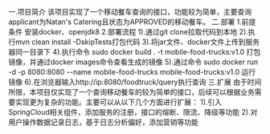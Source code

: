 一.项目简介
该项目实现了一个移动餐车查询的接口，功能较为简单，主要查询applicant为Natan's Catering且状态为APPROVED的移动餐车。
二.部署
1.前提条件
安装docker、openjdk8
2.部署流程
  1).通过git clone拉取代码到本地
  2).执行mvn clean install -DskipTests打包代码
  3).将jar文件、docker文件上传到服务器同一目录下
  4).执行命令 sudo docker build . -t mobile-food-trucks:v1.0 打包镜像，并通过docker images命令查看生成的镜像
  5).通过命令 sudo docker run -d -p 8080:8080 --name mobile-food-trucks mobile-food-trucks:v1.0 运行镜像
  6).在浏览器输入http://ip:8080/foodtruck/query执行查询
三.扩展
由于时间所限，本项目仅实现了一个查询移动餐车的较为简单的接口，后续可以根据业务需要实现更为复杂的功能。主要可以从以下几个方面进行扩展：
  1).引入SpringCloud相关组件，添加服务的注册，接口的熔断、限流、降级等功能
  2).对用户操作数据记录日志，基于日志分析偏好，添加营销等功能


